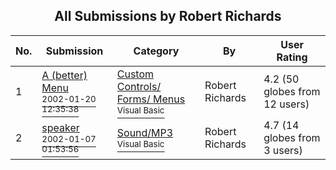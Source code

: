 ﻿<div align="center">

## All Submissions by Robert Richards

</div>

No.  | Submission | Category | By   | User Rating
---- | ---------- | -------- | ---- | -----------
1 | [A \(better\) Menu<br /><sup>2002-01-20 12:35:38</sup>](https://github.com/Planet-Source-Code/robert-richards-a-better-menu__1-30997) | [Custom Controls/ Forms/  Menus<br /><sup>Visual Basic</sup>](../ByCategory/custom-controls-forms-menus__1-4.md) | Robert Richards | 4.2 (50 globes from 12 users)
2 | [speaker<br /><sup>2002-01-07 01:53:56</sup>](https://github.com/Planet-Source-Code/robert-richards-speaker__1-30542) | [Sound/MP3<br /><sup>Visual Basic</sup>](../ByCategory/sound-mp3__1-45.md) | Robert Richards | 4.7 (14 globes from 3 users)
